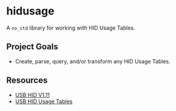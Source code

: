 # hidusage

A `no_std` library for working with HID Usage Tables.

## Project Goals
- Create, parse, query, and/or transform any HID Usage Tables.

## Resources
- [USB HID V1.11](https://www.usb.org/sites/default/files/hid1_11.pdf)
- [USB HID Usage Tables](https://usb.org/sites/default/files/hut1_2.pdf)